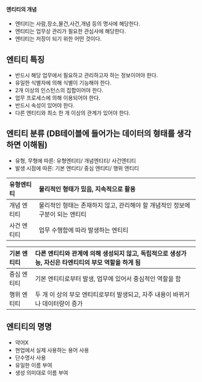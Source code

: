 #### 엔티티의 개념

- 엔티티는 사람,장소,물건,사건,개념 등의 명사에 해당한다.
- 엔티티는 업무상 관리가 필요한 관심사에 해당한다.
- 엔티티는 저장이 되기 위한 어떤 것이다.

## 엔티티 특징
- 반드시 해당 업무에서 필요하고 관리하고자 하는 정보이어야 한다.
- 유일한 식별자에 의해 식별이 기능해야 한다.
- 2개 이상의 인스턴스의 집합이어야 한다.
- 업무 프로세스에 의해 이용되어야 한다.
- 반드시 속성이 있어야 한다.
- 다른 엔티티와 최소 한 개 이상의 관계가 있어야 한다.

## 엔티티 분류 (DB테이블에 들어가는 데이터의 형태를 생각하면 이해됨)

- 유형, 무형에 따른: 유형엔티티/ 개념엔티티/ 사건엔티티
- 발생 시점에 따른: 기본 엔티티/ 중심 엔티티/ 행위 엔티티

|유형엔티티|물리적인 형태가 밌음, 지속적으로 활용|
|:---|:---|
|개념 엔티티| 물리적인 형태는 존재하지 않고, 관리해야 할 개념적인 정보에 구분이 되는 엔티티|
|사건 엔티티| 업무 수행함에 따라 발생하는 엔티티|

|기본 엔티티|다른 엔티티와 관계에 의해 생성되지 않고, 독립적으로 생성가능, 자신은 타엔티티의 부모 역할을 하게 됨|
|:---|:---|
|중심 엔티티| 기본 엔티티로부터 발생, 업무에 있어서 중심적인 역할을 함|
|행위 엔티티|두 개 이 상의 부모 엔티티로부터 발생되고, 자주 내용이 바뀌거나 데이터량이 증가|

## 엔티티의 명명
- 약어X
- 현업에서 실제 사용하는 용어 사용
- 단수명사 사용
- 유일한 이름 부여
- 생성 의미대로 이름 부여 